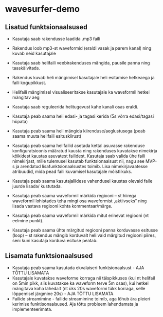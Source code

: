 # wavesurfer-demo
## Lisatud funktsionaalsused  
* Kasutaja saab rakendusse laadida .mp3 faili    
*	Rakendus loob mp3-st waveformid (eraldi vasak ja parem kanal) ning kuvab neid kasutajale   
*	Kasutaja saab helifaili veebirakenduses mängida, pausile panna ning taaskäivitada.  
*	Rakendus kuvab heli mängimisel kasutajale heli esitamise hetkeaega ja faili kogupikkust.  
*	Helifaili mängimisel visualiseeritakse kasutajale ka waveformil hetkel mängitav aeg
*	Kasutaja saab reguleerida helitugevust kahe kanali osas eraldi.   


*	Kasutaja peab saama heli edasi- ja tagasi kerida (5s võrra edasi/tagasi hüpata)  
*	Kasutaja peab saama heli mängida kiirenduse/aeglustusega (peab saama muuta helifaili esituskiirust)  
*	Kasutaja peab saama helifailid asetada kettal asuvasse rakenduse konfiguratsioonis määratud kausta ning rakenduses kuvatakse nimekirja kõikidest kaustas asuvatest failidest. Kasutaja saab valida ühe faili nimekirjast, mille tulemusel kasutab funktsionaalsust nii, nagu see MVP-s ja arendatud lisafunktsionaalsustes toimib. Lisa nimekirjavaatesse atribuudid, mida pead faili kuvamisel kasutajale mõistlikuks.  
*	Kasutaja peab saama kasutajaliidese vahendusel kaustas olevaid faile juurde lisada/ kustutada.  
*	Kasutaja peab saama waveformil märkida regiooni – st hiirega waveformil lohistades teha mingi osa waveformist „aktiivseks“  ning lisada vastava regiooni kohta kommentaar/märge.  
*	Kasutaja peab saama waveformil märkida mitut erinevat regiooni (vt eelmine punkt).  
*	Kasutaja peab saama ühte märgitud regiooni panna korduvasse esitusse (loop) – st rakendus mängib korduvalt heli vaid märgitud regiooni piires, seni kuni kasutaja korduva esituse peatab.  

## Lisamata funktsionaalsused
*	Kasutaja peab saama kasutada ekvalaiseri funktsionaalsust  - AJA TÕTTU LISAMATA  
*	Kasutajale kuvatakse waveforme korraga nii täispikkuses (kui nt helifail on 5min pikk, siis kuvatakse ka waveform terve 5m osas), kui hetkel mängitava koha lähedalt (nt üks 20s waveformi tükk korraga, selle lõppemisel järgmine 20s) - AJA TÕTTU LISAMATA  
* Failide streamimine - failide streamimine toimib, aga lõhub ära pleieri kerimise funktisonaalsused. Aja tõttu probleem lahendamata ja implementeerimata.
